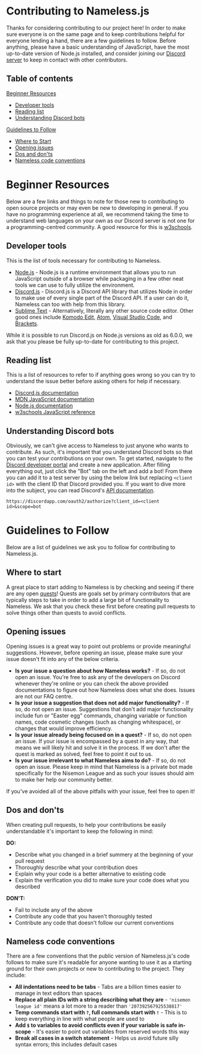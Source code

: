 # Contributing to Nameless.js

Thanks for considering contributing to our project here! In order to make sure everyone is on the same page and to keep contributions helpful for everyone lending a hand, there are a few guidelines to follow. Before anything, please have a basic understanding of JavaScript, have the most up-to-date version of Node.js installed, and consider joining our [Discord server](https://discord.gg/kvWncZx) to keep in contact with other contributors.

## Table of contents

[Beginner Resources](#beginner-resources)
* [Developer tools](#developer-tools)
* [Reading list](#reading-list)
* [Understanding Discord bots](#understanding-discord-bots)

[Guidelines to Follow](#guidelines-to-follow)
* [Where to Start](#where-to-start)
* [Opening issues](#opening-issues)
* [Dos and don'ts](#dos-and-donts)
* [Nameless code conventions](#nameless-code-conventions)

# Beginner Resources

Below are a few links and things to note for those new to contributing to open source projects or may even be new to developing in general. If you have no programming experience at all, we recommend taking the time to understand web languages on your own as our Discord server is not one for a programming-centred community. A good resource for this is [w3schools](https://www.w3schools.com/).

## Developer tools

This is the list of tools necessary for contributing to Nameless.

* [Node.js](https://nodejs.org/en/) - Node.js is a runtime environment that allows you to run JavaScript outside of a browser while packaging in a few other neat tools we can use to fully utilize the environment.
* [Discord.js](https://discord.js.org/#/) - Discord.js is a Discord API library that utilizes Node in order to make use of every single part of the Discord API. If a user can do it, Nameless can too with help from this library.
* [Sublime Text](https://www.sublimetext.com/) - Alternatively, literally any other source code editor. Other good ones include [Komodo Edit](https://www.activestate.com/products/komodo-edit/), [Atom](https://atom.io/), [Visual Studio Code](https://code.visualstudio.com/), and [Brackets](http://brackets.io/). 

While it is possible to run Discord.js on Node.js versions as old as 6.0.0, we ask that you please be fully up-to-date for contributing to this project.

## Reading list

This is a list of resources to refer to if anything goes wrong so you can try to understand the issue better before asking others for help if necessary.

* [Discord.js documentation](https://discord.js.org/#/docs/main/stable/general/welcome)
* [MDN JavaScript documentation](https://developer.mozilla.org/en-US/docs/Web/JavaScript)
* [Node.js documentation](https://nodejs.org/en/docs/)
* [w3schools JavaScript reference](https://www.w3schools.com/jsref/default.asp)

## Understanding Discord bots

Obviously, we can't give access to Nameless to just anyone who wants to contribute. As such, it's important that you understand Discord bots so that you can test your contributions on your own. To get started, navigate to the [Discord developer portal](https://discordapp.com/developers) and create a new application. After filling everything out, just click the "Bot" tab on the left and add a bot! From there you can add it to a test server by using the below link but replacing `<client id>` with the client ID that Discord provided you. If you want to dive more into the subject, you can read Discord's [API documentation](https://discordapp.com/developers/docs/intro).

```
https://discordapp.com/oauth2/authorize?client_id=<client id>&scope=bot
```

# Guidelines to Follow

Below are a list of guidelines we ask you to follow for contributing to Nameless.js.

## Where to start

A great place to start adding to Nameless is by checking and seeing if there are any open [quests](https://github.com/dististik/Nameless.js/labels/quest)! Quests are goals set by primary contributors that are typically steps to take in order to add a large bit of functionality to Nameless. We ask that you check these first before creating pull requests to solve things other than quests to avoid conflicts.

## Opening issues

Opening issues is a great way to point out problems or provide meaningful suggestions. However, before opening an issue, please make sure your issue doesn't fit into any of the below criteria.

* __Is your issue a question about how Nameless works?__ - If so, do not open an issue. You're free to ask any of the developers on Discord whenever they're online or you can check the above provided documentations to figure out how Nameless does what she does. Issues are not our FAQ centre.
* __Is your issue a suggestion that does not add major functionality?__ - If so, do not open an issue. Suggestions that don't add major functionality include fun or "Easter egg" commands, changing variable or function names, code cosmetic changes (such as changing whitespace), or changes that would improve efficiency.
* __Is your issue already being focused on in a quest?__ - If so, do not open an issue. If your issue is encompassed by a quest in any way, that means we will likely hit and solve it in the process. If we don't after the quest is marked as solved, feel free to point it out to us.
* __Is your issue irrelevant to what Nameless aims to do?__ - If so, do not open an issue. Please keep in mind that Nameless is a private bot made specifically for the Nisemon League and as such your issues should aim to make her help our community better.

If you've avoided all of the above pitfalls with your issue, feel free to open it!

## Dos and don'ts

When creating pull requests, to help your contributions be easily understandable it's important to keep the following in mind:

__DO:__
* Describe what you changed in a brief summery at the beginning of your pull request
* Thoroughly describe what your contribution does
* Explain why your code is a better alternative to existing code
* Explain the verification you did to make sure your code does what you described

__DON'T:__
* Fail to include any of the above
* Contribute any code that you haven't thoroughly tested
* Contribute any code that doesn't follow our current conventions

## Nameless code conventions

There are a few conventions that the public version of Nameless.js's code follows to make sure it's readable for anyone wanting to use it as a starting ground for their own projects or new to contributing to the project. They include:

* __All indentations need to be tabs__ - Tabs are a billion times easier to manage in text editors than spaces
* __Replace all plain IDs with a string describing what they are__ - `'nisemon league id'` means a lot more to a reader than `'207392567925538817'`
* __Temp commands start with `?`, full commands start with `!`__ - This is to keep everything in line with what people are used to
* __Add `$` to variables to avoid conflicts even if your variable is safe in-scope__ - It's easier to point out variables from reserved words this way
* __Break all cases in a switch statement__ - Helps us avoid future silly syntax errors; this includes default cases
